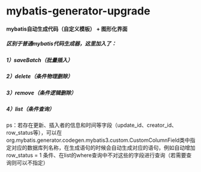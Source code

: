 # mybatis-generator-upgrade
#### mybatis自动生成代码（自定义模板） + 图形化界面
##### 区别于普通mybatis代码生成器，这里加入了：
##### 1）saveBatch（批量插入）
##### 2）delete（条件物理删除）
##### 3）remove（条件逻辑删除）
##### 4）list（条件查询）

ps：若存在更新、插入者的信息和时间等字段（update_id、creator_id、row_status等），可以在org.mybatis.generator.codegen.mybatis3.custom.CustomColumnField类中指定对应的数据库列名称，在生成语句的时候会自动生成对应的语句，例如自动增加 row_status = 1 条件、在list的where查询中不对这些的字段进行查询（若需要查询则可以不指定）